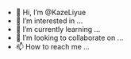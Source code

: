 - 👋 Hi, I’m @KazeLiyue
- 👀 I’m interested in ...
- 🌱 I’m currently learning ...
- 💞️ I’m looking to collaborate on ...
- 📫 How to reach me ...

<!---
KazeLiyue/KazeLiyue is a ✨ special ✨ repository because its `README.md` (this file) appears on your GitHub profile.
You can click the Preview link to take a look at your changes.
--->
